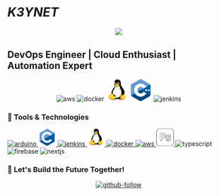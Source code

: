 # *K3YNET*

<p align="center"><img src="https://i.imgur.com/TVdmm2k.gif"/></p>

<p align="center">
  <h2>DevOps Engineer | Cloud Enthusiast | Automation Expert</h2>
</p>

<p align="center">
  <img src="https://cdn.jsdelivr.net/gh/devicons/devicon/icons/aws/aws-original.svg" alt="aws" width="50" height="50"/>
  <img src="https://cdn.jsdelivr.net/gh/devicons/devicon/icons/docker/docker-original.svg" alt="docker" width="50" height="50"/>
  <img src="https://raw.githubusercontent.com/devicons/devicon/master/icons/linux/linux-original.svg" alt="linux" width="50" height="50"/>
  <img src="https://raw.githubusercontent.com/devicons/devicon/master/icons/cplusplus/cplusplus-original.svg" alt="cplusplus" width="50" height="50"/>
  <img src="https://www.vectorlogo.zone/logos/jenkins/jenkins-icon.svg" alt="jenkins" width="50" height="50"/>
</p>

<p align="center">
  <h3>🔧 Tools & Technologies</h3>
  <a href="https://www.arduino.cc/" target="_blank" rel="noreferrer">
    <img src="https://cdn.worldvectorlogo.com/logos/arduino-1.svg" alt="arduino" width="40" height="40"/> </a>
  <a href="https://www.cprogramming.com/" target="_blank" rel="noreferrer">
    <img src="https://raw.githubusercontent.com/devicons/devicon/master/icons/c/c-original.svg" alt="c" width="40" height="40"/> </a>
  <a href="https://www.jenkins.io" target="_blank" rel="noreferrer">
    <img src="https://www.vectorlogo.zone/logos/jenkins/jenkins-icon.svg" alt="jenkins" width="40" height="40"/> </a>
  <a href="https://www.linux.org/" target="_blank" rel="noreferrer">
    <img src="https://raw.githubusercontent.com/devicons/devicon/master/icons/linux/linux-original.svg" alt="linux" width="40" height="40"/> </a>
  <a href="https://www.docker.com/" target="_blank" rel="noreferrer">
    <img src="https://cdn.jsdelivr.net/gh/devicons/devicon/icons/docker/docker-original.svg" alt="docker" width="40" height="40"/> </a>
  <a href="https://aws.amazon.com/" target="_blank" rel="noreferrer">
    <img src="https://cdn.jsdelivr.net/gh/devicons/devicon/icons/aws/aws-original.svg" alt="aws" width="40" height="40"/> </a>
  <a href="https://www.photoshop.com/en" target="_blank" rel="noreferrer">
    <img src="https://raw.githubusercontent.com/devicons/devicon/master/icons/photoshop/photoshop-line.svg" alt="photoshop" width="40" height="40"/> </a>
  <img src="https://cdn.jsdelivr.net/gh/devicons/devicon/icons/typescript/typescript-original.svg" alt="typescript" width="40" height="40"/>       
  <img src="https://cdn.jsdelivr.net/gh/devicons/devicon/icons/firebase/firebase-plain-wordmark.svg" alt="firebase" width="40" height="40"/>    
  <img src="https://cdn.jsdelivr.net/gh/devicons/devicon/icons/nextjs/nextjs-original.svg" alt="nextjs" width="40" height="40"/>
</p>

<p align="center">
  <h3>🚀 Let's Build the Future Together!</h3>
</p>

<p align="center">
  <a href="https://github.com/k3ynet">
    <img src="https://img.shields.io/github/followers/k3ynet?label=Follow&style=social" alt="github-follow"/>
  </a>
</p>
